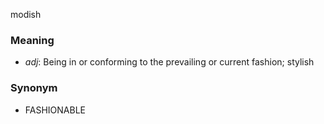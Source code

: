 modish
### Meaning
+ _adj_: Being in or conforming to the prevailing or current fashion; stylish

### Synonym

+ FASHIONABLE


